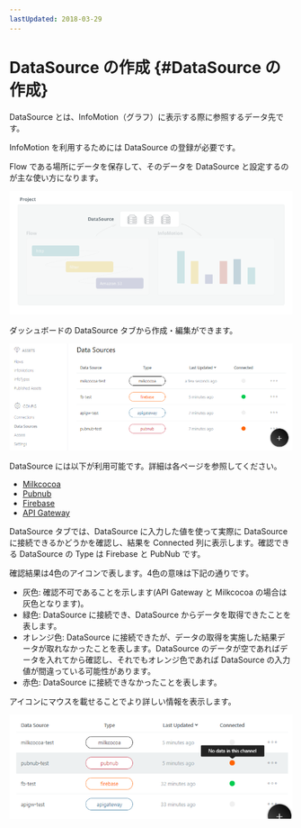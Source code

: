 ```yaml
---
lastUpdated: 2018-03-29
---
```


# DataSource の作成 {#DataSource の作成}

DataSource とは、InfoMotion（グラフ）に表示する際に参照するデータ先です。

InfoMotion を利用するためには DataSource の登録が必要です。

Flow である場所にデータを保存して、そのデータを DataSource と設定するのが主な使い方になります。

![](../_asset/images/InfoMotion/datasources/aboutdatasource.png) 

ダッシュボードの DataSource タブから作成・編集ができます。

![](../_asset/images/InfoMotion/datasources/datasource.png) 

DataSource には以下が利用可能です。詳細は各ページを参照してください。

- [Milkcocoa](./DataSource/Milkcocoa/CreateDataSource.md)
- [Pubnub](./DataSource/Pubnub/CreateDataSource.md)
- [Firebase](./DataSource/Firebase/CreateDataSource.md)
- [API Gateway](./DataSource/APIGateway/CreateDataSource.md)

DataSource タブでは、DataSource に入力した値を使って実際に DataSource に接続できるかどうかを確認し、結果を Connected 列に表示します。確認できる DataSource の Type は Firebase と PubNub です。

確認結果は4色のアイコンで表します。4色の意味は下記の通りです。

* 灰色: 確認不可であることを示します(API Gateway と Milkcocoa の場合は灰色となります)。
* 緑色: DataSource に接続でき、DataSource からデータを取得できたことを表します。
* オレンジ色: DataSource に接続できたが、データの取得を実施した結果データが取れなかったことを表します。DataSource のデータが空であればデータを入れてから確認し、それでもオレンジ色であれば DataSource の入力値が間違っている可能性があります。
* 赤色: DataSource に接続できなかったことを表します。

アイコンにマウスを載せることでより詳しい情報を表示します。

![](../_asset/images/InfoMotion/datasources/datasource-check-tooltip.png) 



